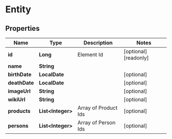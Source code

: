 

# Entity

## Properties

Name | Type | Description | Notes
------------ | ------------- | ------------- | -------------
**id** | **Long** | Element Id |  [optional] [readonly]
**name** | **String** |  | 
**birthDate** | **LocalDate** |  |  [optional]
**deathDate** | **LocalDate** |  |  [optional]
**imageUrl** | **String** |  |  [optional]
**wikiUrl** | **String** |  |  [optional]
**products** | **List&lt;Integer&gt;** | Array of Product Ids |  [optional]
**persons** | **List&lt;Integer&gt;** | Array of Person Ids |  [optional]



